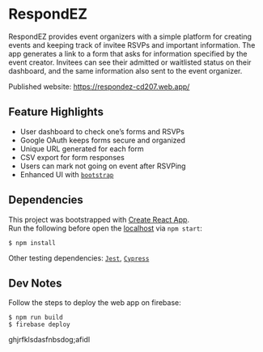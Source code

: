 # RespondEZ
RespondEZ provides event organizers with a simple platform for creating events and keeping track of invitee RSVPs and important information.
The app generates a link to a form that asks for information specified by the event creator.
Invitees can see their admitted or waitlisted status on their dashboard, and the same information also sent to the event organizer.

Published website: https://respondez-cd207.web.app/

## Feature Highlights
- User dashboard to check one’s forms and RSVPs
- Google OAuth keeps forms secure and organized
- Unique URL generated for each form
- CSV export for form responses
- Users can mark not going on event after RSVPing
- Enhanced UI with [`bootstrap`](https://getbootstrap.com/)

## Dependencies
This project was bootstrapped with [Create React App](https://github.com/facebook/create-react-app).<br>
Run the following before open the [localhost](http://localhost:3000) via `npm start`:
```
$ npm install
```
Other testing dependencies: [`Jest`](https://jestjs.io/), [`Cypress`](https://www.cypress.io/)

## Dev Notes
Follow the steps to deploy the web app on firebase:
```
$ npm run build
$ firebase deploy
```
ghjrfklsdasfnbsdog;afidl